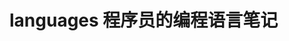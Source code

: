 # languages 程序员的编程语言笔记               
         
                       
                      
                              
            
             
  
 
   
       
